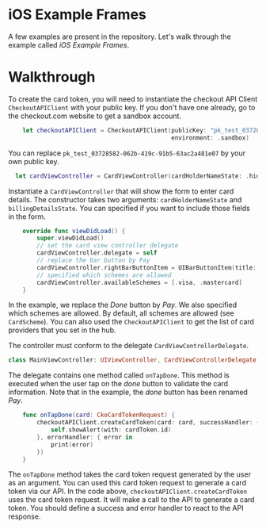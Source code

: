 # iOS Example Frames

A few examples are present in the repository. Let's walk through the example called _iOS Example Frames_.

# Walkthrough

To create the card token, you will need to instantiate the checkout API Client `CheckoutAPIClient` with
your public key. If you don't have one already, go to the checkout.com website to get a sandbox account.

```swift
    let checkoutAPIClient = CheckoutAPIClient(publicKey: "pk_test_03728582-062b-419c-91b5-63ac2a481e07",
                                              environment: .sandbox)
```

You can replace `pk_test_03728582-062b-419c-91b5-63ac2a481e07` by your own public key.

```swift
  let cardViewController = CardViewController(cardHolderNameState: .hidden, billingDetailsState: .normal)
```

Instantiate a `CardViewController` that will show the form to enter card details. The constructor takes two
arguments: `cardHolderNameState` and `billingDetailsState`. You can specified if you want to include those fields
in the form.

```swift
    override func viewDidLoad() {
        super.viewDidLoad()
        // set the card view controller delegate
        cardViewController.delegate = self
        // replace the bar button by Pay
        cardViewController.rightBarButtonItem = UIBarButtonItem(title: "Pay", style: .done, target: nil, action: nil)
        // specified which schemes are allowed
        cardViewController.availableSchemes = [.visa, .mastercard]
    }
```

In the example, we replace the _Done_ button by _Pay_. We also specified which schemes are allowed.
By default, all schemes are allowed (see `CardScheme`). You can also used the `CheckoutAPIClient` to
get the list of card providers that you set in the hub.

The controller must conform to the delegate `CardViewControllerDelegate`.

```swift
class MainViewController: UIViewController, CardViewControllerDelegate {
```

The delegate contains one method called `onTapDone`. This method is executed when the user tap
on the _done_ button to validate the card information. Note that in the example, the _done_ button has
been renamed _Pay_.

```swift
    func onTapDone(card: CkoCardTokenRequest) {
        checkoutAPIClient.createCardToken(card: card, successHandler: { cardToken in
            self.showAlert(with: cardToken.id)
        }, errorHandler: { error in
            print(error)
        })
    }
```

The `onTapDone` method takes the card token request generated by the user as an argument.
You can used this card token request to generate a card token via our API.
In the code above, `checkoutAPIClient.createCardToken` uses the card token request. It will
make a call to the API to generate a card token. You should define a success and error handler
to react to the API response.
